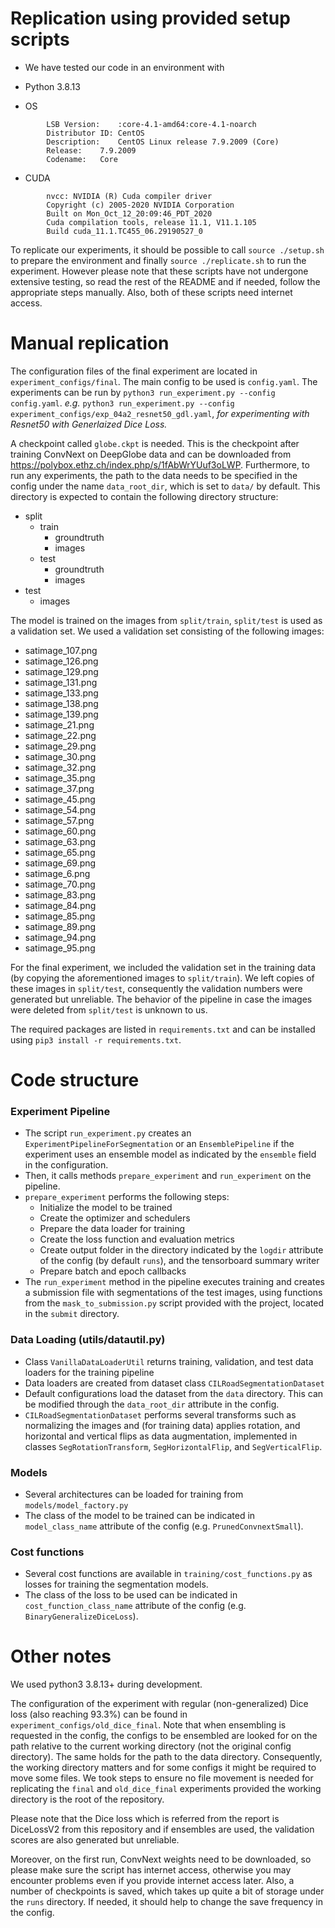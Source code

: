 

# Replication using provided setup scripts

- We have tested our code in an environment with

- Python 3.8.13
- OS
```
        LSB Version:	:core-4.1-amd64:core-4.1-noarch
        Distributor ID:	CentOS
        Description:	CentOS Linux release 7.9.2009 (Core)
        Release:	7.9.2009
        Codename:	Core
``` 
- CUDA
```
        nvcc: NVIDIA (R) Cuda compiler driver
        Copyright (c) 2005-2020 NVIDIA Corporation
        Built on Mon_Oct_12_20:09:46_PDT_2020
        Cuda compilation tools, release 11.1, V11.1.105
        Build cuda_11.1.TC455_06.29190527_0
```

To replicate our experiments, it should be possible to call `source ./setup.sh` to prepare the environment and finally `source ./replicate.sh` to run the experiment. However please note that these scripts have not undergone extensive testing, so read the rest of the README and if needed, follow the appropriate steps manually. Also, both of these scripts need internet access.

# Manual replication
The configuration files of the final experiment are located in `experiment_configs/final`. The main config to be used is `config.yaml`. The experiments can be run by `python3 run_experiment.py --config config.yaml`. _e.g._ `python3 run_experiment.py --config experiment_configs/exp_04a2_resnet50_gdl.yaml`, _for experimenting with Resnet50 with Generlaized Dice Loss._

A checkpoint called `globe.ckpt` is needed. This is the checkpoint after training ConvNext on DeepGlobe data and can be downloaded from https://polybox.ethz.ch/index.php/s/1fAbWrYUuf3oLWP.
Furthermore, to run any experiments, the path to the data needs to be specified in the config under the name `data_root_dir`, which is set to `data/` by default. This directory is expected to contain the following directory structure:
- split
    - train
        - groundtruth
        - images
    - test
        - groundtruth
        - images
- test
    - images

The model is trained on the images from `split/train`, `split/test` is used as a validation set. We used a validation set consisting of the following images:
- satimage_107.png
- satimage_126.png
- satimage_129.png
- satimage_131.png
- satimage_133.png
- satimage_138.png
- satimage_139.png
- satimage_21.png
- satimage_22.png
- satimage_29.png
- satimage_30.png
- satimage_32.png
- satimage_35.png
- satimage_37.png
- satimage_45.png
- satimage_54.png
- satimage_57.png
- satimage_60.png
- satimage_63.png
- satimage_65.png
- satimage_69.png
- satimage_6.png
- satimage_70.png
- satimage_83.png
- satimage_84.png
- satimage_85.png
- satimage_89.png
- satimage_94.png
- satimage_95.png

For the final experiment, we included the validation set in the training data (by copying the aforementioned images to `split/train`). We left copies of these images in `split/test`, consequently the validation numbers were generated but unreliable. The behavior of the pipeline in case the images were deleted from `split/test` is unknown to us.

The required packages are listed in `requirements.txt` and can be installed using `pip3 install -r requirements.txt`.

# Code structure

### Experiment Pipeline

- The script `run_experiment.py` creates an `ExperimentPipelineForSegmentation` or an `EnsemblePipeline` if the experiment uses an ensemble model as indicated by the `ensemble` field in the configuration.
- Then, it calls methods `prepare_experiment` and `run_experiment` on the pipeline.
- `prepare_experiment` performs the following steps:
    - Initialize the model to be trained
    - Create the optimizer and schedulers
    - Prepare the data loader for training
    - Create the loss function and evaluation metrics
    - Create output folder in the directory indicated by the `logdir` attribute of the config (by default `runs`), and the tensorboard summary writer
    - Prepare batch and epoch callbacks
- The `run_experiment` method in the pipeline executes training and creates a submission file with segmentations of the test images, using functions from the `mask_to_submission.py` script provided with the project, located in the `submit` directory.

### Data Loading (utils/datautil.py)

- Class `VanillaDataLoaderUtil` returns training, validation, and test data loaders for the training pipeline
- Data loaders are created from dataset class `CILRoadSegmentationDataset`
- Default configurations load the dataset from the `data` directory. This can be modified through the `data_root_dir` attribute in the config.
- `CILRoadSegmentationDataset` performs several transforms such as normalizing the images and (for training data) applies rotation, and horizontal and vertical flips as data augmentation, implemented in classes `SegRotationTransform`, `SegHorizontalFlip`, and `SegVerticalFlip`.

### Models

- Several architectures can be loaded for training from `models/model_factory.py`
- The class of the model to be trained can be indicated in `model_class_name` attribute of the config (e.g. `PrunedConvnextSmall`).

### Cost functions

- Several cost functions are available in `training/cost_functions.py` as losses for training the segmentation models.
- The class of the loss to be used can be indicated in `cost_function_class_name` attribute of the config (e.g. `BinaryGeneralizeDiceLoss`).

# Other notes
We used python3 3.8.13+ during development.

The configuration of the experiment with regular (non-generalized) Dice loss (also reaching 93.3%) can be found in `experiment_configs/old_dice_final`. Note that when ensembling is requested in the config, the configs to be ensembled are looked for on the path relative to the current working directory (not the original config directory). The same holds for the path to the data directory. Consequently, the working directory matters and for some configs it might be required to move some files. We took steps to ensure no file movement is needed for replicating the `final` and `old_dice_final` experiments provided the working directory is the root of the repository.

Please note that the Dice loss which is referred from the report is DiceLossV2 from this repository and if ensembles are used, the validation scores are also generated but unreliable.

Moreover, on the first run, ConvNext weights need to be downloaded, so please make sure the script has internet access, otherwise you may encounter problems even if you provide internet access later. Also, a number of checkpoints is saved, which takes up quite a bit of storage under the `runs` directory. If needed, it should help to change the save frequency in the config.
